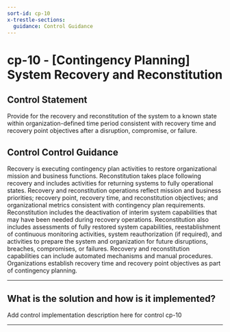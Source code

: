 ```yaml
---
sort-id: cp-10
x-trestle-sections:
  guidance: Control Guidance
---
```


# cp-10 - \[Contingency Planning\] System Recovery and Reconstitution

## Control Statement

Provide for the recovery and reconstitution of the system to a known state within organization-defined time period consistent with recovery time and recovery point objectives after a disruption, compromise, or failure.

## Control Control Guidance

Recovery is executing contingency plan activities to restore organizational mission and business functions. Reconstitution takes place following recovery and includes activities for returning systems to fully operational states. Recovery and reconstitution operations reflect mission and business priorities; recovery point, recovery time, and reconstitution objectives; and organizational metrics consistent with contingency plan requirements. Reconstitution includes the deactivation of interim system capabilities that may have been needed during recovery operations. Reconstitution also includes assessments of fully restored system capabilities, reestablishment of continuous monitoring activities, system reauthorization (if required), and activities to prepare the system and organization for future disruptions, breaches, compromises, or failures. Recovery and reconstitution capabilities can include automated mechanisms and manual procedures. Organizations establish recovery time and recovery point objectives as part of contingency planning.

______________________________________________________________________

## What is the solution and how is it implemented?

Add control implementation description here for control cp-10

______________________________________________________________________
